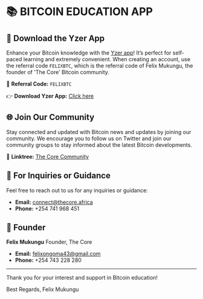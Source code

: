 # 📚 BITCOIN EDUCATION APP

## 📱 Download the Yzer App

Enhance your Bitcoin knowledge with the [Yzer app](https://play.google.com/store/apps/details?id=io.wizzer.academy)! It’s perfect for self-paced learning and extremely convenient. When creating an account, use the referral code `FELIXBTC`, which is the referral code of Felix Mukungu, the founder of 'The Core' Bitcoin community.

🔗 **Referral Code:** `FELIXBTC`

👉 **Download Yzer App:** [Click here](https://play.google.com/store/apps/details?id=io.wizzer.academy)

## 🌐 Join Our Community

Stay connected and updated with Bitcoin news and updates by joining our community. We encourage you to follow us on Twitter and join our community groups to stay informed about the latest Bitcoin developments.

🔗 **Linktree:** [The Core Community](https://linktr.ee/thecore21m)

## 📧 For Inquiries or Guidance

Feel free to reach out to us for any inquiries or guidance:

- **Email:** [connect@thecore.africa](mailto:connect@thecore.africa)
- **Phone:** +254 741 968 451

## 👤 Founder

**Felix Mukungu**
Founder, The Core
- **Email:** [felixongoma43@gmail.com](mailto:felixongoma43@gmail.com)
- **Phone:** +254 743 228 280

---

Thank you for your interest and support in Bitcoin education!

Best Regards,
Felix Mukungu
